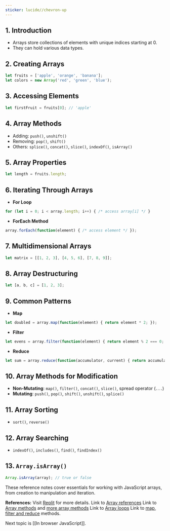 ```yaml
---
sticker: lucide//chevron-up
---
```

## 1. Introduction
- Arrays store collections of elements with unique indices starting at 0.
- They can hold various data types.

## 2. Creating Arrays
```javascript
let fruits = ['apple', 'orange', 'banana'];
let colors = new Array('red', 'green', 'blue');
```

## 3. Accessing Elements
```javascript
let firstFruit = fruits[0]; // 'apple'
```

## 4. Array Methods
- Adding: `push()`, `unshift()`
- Removing: `pop()`, `shift()`
- Others: `splice()`, `concat()`, `slice()`, `indexOf()`, `isArray()`

## 5. Array Properties
```javascript
let length = fruits.length;
```

## 6. Iterating Through Arrays
- **For Loop**
```javascript
for (let i = 0; i < array.length; i++) { /* access array[i] */ }
```
- **ForEach Method**
```javascript
array.forEach(function(element) { /* access element */ });
```

## 7. Multidimensional Arrays
```javascript
let matrix = [[1, 2, 3], [4, 5, 6], [7, 8, 9]];
```

## 8. Array Destructuring
```javascript
let [a, b, c] = [1, 2, 3];
```

## 9. Common Patterns
- **Map**
```javascript
let doubled = array.map(function(element) { return element * 2; });
```
- **Filter**
```javascript
let evens = array.filter(function(element) { return element % 2 === 0; });
```
- **Reduce**
```javascript
let sum = array.reduce(function(accumulator, current) { return accumulator + current; }, 0);
```

## 10. Array Methods for Modification
- **Non-Mutating**: `map()`, `filter()`, `concat()`, `slice()`, spread operator (`...`)
- **Mutating**: `push()`, `pop()`, `shift()`, `unshift()`, `splice()`

## 11. Array Sorting
- `sort()`, `reverse()`

## 12. Array Searching
- `indexOf()`, `includes()`, `find()`, `findIndex()`

## 13. `Array.isArray()`
```javascript
Array.isArray(array); // true or false
```

These reference notes cover essentials for working with JavaScript arrays, from creation to manipulation and iteration.

**References:**
Visit [Replit](https://replit.com/@codewithharry) for more details.
Link to [Array references](https://replit.com/@codewithharry/16Arrays?v=1#.tutorial/16_arrays.md) 
Link to [Array methods](https://replit.com/@codewithharry/17Arraymethods1?v=1#.tutorial/17_arraymethods.md) and [more array methods](https://replit.com/@codewithharry/18Arraymethods2?v=1#.tutorial/18_array_methods2.md)
Link to [Array loops](https://replit.com/@codewithharry/19ArrayLoops?v=1#.tutorial/19_array_loops.md)
Link to [map, filter and reduce](https://replit.com/@codewithharry/20mapfilterreduce?v=1#.tutorial/20_map_filter.md) methods.

Next topic is [[In browser JavaScript]].